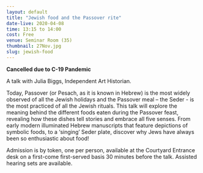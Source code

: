 ```yaml
---
layout: default
title: "Jewish food and the Passover rite"
date-live: 2020-04-08
time: 13:15 to 14:00
cost: Free
venue: Seminar Room (35)
thumbnail: 27Nov.jpg
slug: jewish-food
---
```

**Cancelled due to C-19 Pandemic**

A talk with Julia Biggs, Independent Art Historian.

Today, Passover (or Pesach, as it is known in Hebrew) is the most widely observed of all the Jewish holidays and the Passover meal – the Seder - is the most practiced of all the Jewish rituals. This talk will explore the meaning behind the different foods eaten during the Passover feast, revealing how these dishes tell stories and embrace all five senses. From early modern illuminated Hebrew manuscripts that feature depictions of symbolic foods, to a ‘singing’ Seder plate, discover why Jews have always been so enthusiastic about food!

Admission is by token, one per person, available at the Courtyard Entrance desk on a first-come first-served basis 30 minutes before the talk. Assisted hearing sets are available.
